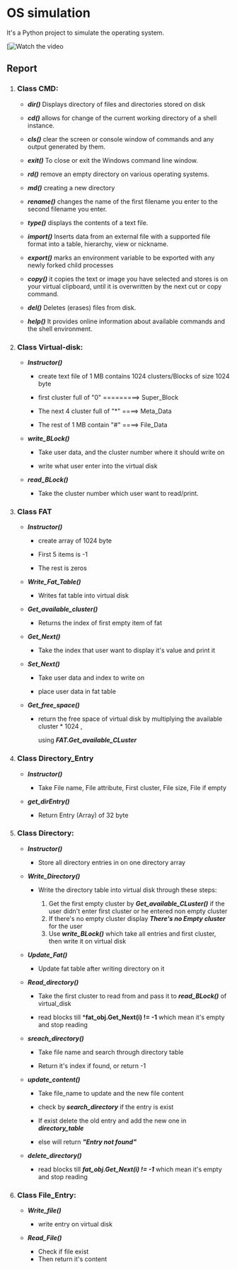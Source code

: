 # OS simulation

It's a Python project to simulate the operating system.

[![Watch the video](https://drive.google.com/file/d/17mnd1knbMekad70uO9Tjmi-R0ODhbjjg/view?usp=sharing)



## Report

1. ### **Class CMD:** 

   - ***dir()***  Displays directory of files and directories stored on disk

   - ***cd()*** allows for change of the current working directory of a shell instance.

   - ***cls()*** clear the screen or console window of commands and any output generated by them.

   - ***exit()*** To close or exit the Windows command line window.

   - ***rd()*** remove an empty directory on various operating systems.

   - ***md()*** creating a new directory

   - ***rename()*** changes the name of the first filename you enter to the second filename you enter.

   - ***type()*** displays the contents of a text file.

   - ***import()*** Inserts data from an external file with a supported file format into a table, hierarchy, view or nickname.

   - ***export()*** marks an environment variable to be exported with any newly forked child processes

   - ***copy()*** it copies the text or image you have selected and stores is on your virtual clipboard, until it is overwritten by the next cut or copy command.

   - ***del()***  Deletes (erases) files from disk. 

   - ***help()***  It provides online information about available commands and the shell environment.

     

2. ### **Class Virtual-disk:**

   - ***Instructor()*** 

     - create text file of 1 MB contains 1024 clusters/Blocks of size 1024 byte 

     - first cluster full of "0" =========> Super_Block

     - The next 4 cluster full of "*" ====> Meta_Data

     - The rest of 1 MB contain "#" ====> File_Data

       

   - ***write_BLock()***

     - Take user data, and the cluster number where it should write on

     - write what user enter into the virtual disk

       

   - ***read_BLock()***

     - Take the cluster number which user want to read/print.

       

3. ### Class FAT

   - ***Instructor()*** 

     - create array of 1024 byte

     - First 5 items is -1

     - The rest is zeros

       

   - ***Write_Fat_Table()***

     - Writes fat table into virtual disk

       

   - ***Get_available_cluster()***

     - Returns the index of first empty item of fat

       

   - ***Get_Next()***

     - Take the index that user want to display it's value and print it

       

   - ***Set_Next()***

     - Take user data and index to write on

     - place user data in fat table

       

   - ***Get_free_space()***

     - return the free space of virtual disk by multiplying the available cluster * 1024 , 

       using ***FAT.Get_available_CLuster***



4. ### Class Directory_Entry

   - ***Instructor()*** 

     - Take File name, File attribute, First cluster, File size, File if empty

       

   - ***get_dirEntry()***

     - Return Entry (Array) of 32 byte

     

     

5. ### Class Directory:

   - ***Instructor()*** 

     - Store all directory entries in on one directory array

       

     

   - ***Write_Directory()***

     - Write the directory table into virtual disk through these steps:

       1. Get the first empty cluster by ***Get_available_CLuster()*** if the user didn't enter first cluster or he entered non empty cluster
       2. If there's no empty cluster display ***There's no Empty cluster*** for the user
       3. Use ***write_BLock()*** which take all entries and first cluster, then write it on virtual disk

       

   - ***Update_Fat()***

     - Update fat table after writing directory on it

       

   - ***Read_directory()***

     - Take the first cluster to read from and pass it to ***read_BLock()*** of virtual_disk

     - read blocks till ***fat_obj.Get_Next(i) != -1** which mean it's empty and stop reading

       

   - ***sreach_directory()***

     - Take file name and search through directory table 

     - Return it's index if found, or return -1

       

   - ***update_content()***

     - Take file_name to update and the new file content

     - check by ***search_directory*** if the entry is exist

     - If exist delete the old entry and add the new one in ***directory_table***

     - else will return ***"Entry not found"***

       

   - ***delete_directory()***

     - read blocks till ***fat_obj.Get_Next(i) != -1*** which mean it's empty and stop reading

       

6. ### **Class File_Entry**:

   - ***Write_file()***

     - write entry on virtual disk

       

   - ***Read_File()***

     - Check if file exist
     - Then return it's content
